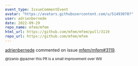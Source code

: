 ```yaml
---
event_type: IssueCommentEvent
avatar: "https://avatars.githubusercontent.com/u/51493078?"
user: adrienbernede
date: 2022-09-29
repo_name: mfem/mfem
html_url: https://github.com/mfem/mfem/pull/3119
repo_url: https://github.com/mfem/mfem
---
```


<a href='https://github.com/adrienbernede' target='_blank'>adrienbernede</a> commented on issue <a href='https://github.com/mfem/mfem/pull/3119' target='_blank'>mfem/mfem#3119</a>.

<small>@tzanio @pazner this PR is a small improvement over Will